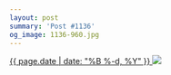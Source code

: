 ```yaml
---
layout: post
summary: 'Post #1136'
og_image: 1136-960.jpg
---
```


<p>
 <time>
  <a href="/1136">
   {{ page.date | date: "%B %-d, %Y" }}
  </a>
 </time>
 <a href="/1136">
  <img sizes="(min-width: 700px) 50vw, calc(100vw - 2rem)" src="{{ site.assets_url }}/1136-480.jpg" srcset="{{ site.assets_url }}/1136-240.jpg 240w, {{ site.assets_url }}/1136-480.jpg 480w, {{ site.assets_url }}/1136-720.jpg 720w, {{ site.assets_url }}/1136-960.jpg 960w"/>
 </a>
</p>
